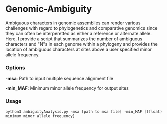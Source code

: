 # Genomic-Ambiguity

Ambiguous characters in genomic assemblies can render various challenges with regard to phylogenetics and comparative genomics since they can often be interperetted as either a reference or alternate allele. Here, I provide a script that summarizes the number of ambiguous characters and "N"s in each genome within a phylogeny and provides the location of ambiguous characters at sites above a user specified minor allele frequency.

### Options

**-msa**: Path to input multiple sequence alignment file

**-min_MAF**: Minimum minor allele frequency for output sites

### Usage


```
python3 ambiguityAnalysis.py -msa [path to msa file] -min_MAF [(float) minimum minor allele frequency]
```
